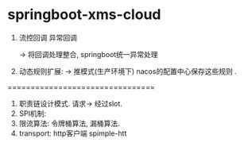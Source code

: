 # springboot-xms-cloud
1. 流控回调
   异常回调

   -> 将回调处理整合,  springboot统一异常处理

2.  动态规则扩展:   -> 推模式(生产环境下)
    nacos的配置中心保存这些规则 .

================================
1. 职责链设计模式.   请求-> 经过slot.
2. SPI机制:
4. 限流算法:
   令牌桶算法,  漏桶算法.
5. transport:  http客户端
   spimple-htt
